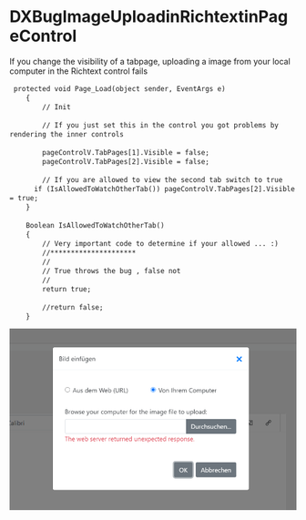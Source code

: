 # DXBugImageUploadinRichtextinPageControl

If you change the visibility of a tabpage, uploading a image from your local computer in the Richtext control fails

```
 protected void Page_Load(object sender, EventArgs e)
    {
        // Init

        // If you just set this in the control you got problems by rendering the inner controls

        pageControlV.TabPages[1].Visible = false;
        pageControlV.TabPages[2].Visible = false;

        // If you are allowed to view the second tab switch to true
      if (IsAllowedToWatchOtherTab()) pageControlV.TabPages[2].Visible = true;
    }

    Boolean IsAllowedToWatchOtherTab()
    {
        // Very important code to determine if your allowed ... :)
        //*********************
        //
        // True throws the bug , false not
        //
        return true;

        //return false;
    }

```


![Image Screenshot](expetion.PNG)
